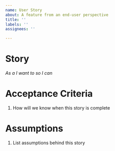 ```yaml
---
name: User Story
about: A feature from an end-user perspective
title: ''
labels: ''
assignees: ''

---
```


# Story
_As a <blah> I want to <blah> so I can <blah>_

# Acceptance Criteria
1. How will we know when this story is complete

# Assumptions
1. List assumptions behind this story

